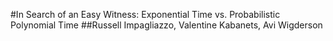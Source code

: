 #In Search of an Easy Witness: Exponential Time vs. Probabilistic Polynomial Time
##Russell Impagliazzo, Valentine Kabanets, Avi Wigderson
